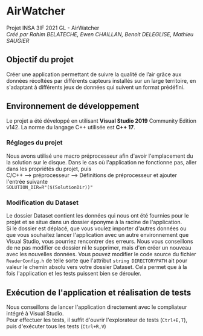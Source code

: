 # AirWatcher
Projet INSA 3IF 2021 GL - AirWatcher  
_Créé par Rahim BELATECHE, Ewen CHAILLAN, Benoit DELEGLISE, Mathieu SAUGIER_

## Objectif du projet
Créer une application permettant de suivre la qualité de l’air grâce aux données récoltées par différents capteurs installés sur un large territoire, en s'adaptant à différents jeux de données qui suivent un format prédéfini.

## Environnement de développement
Le projet a été développé en utilisant **Visual Studio 2019** Community Edition v142.
La norme du langage C++ utilisée est **C++ 17**.


### Réglages du projet
Nous avons utilisé une macro préprocesseur afin d'avoir l'emplacement du la solution sur le disque. Dans le cas où l'application ne fonctionne pas, aller dans les propriétés du projet, puis  
C/C++ --> préprocesseur --> Définitions de préprocesseur et ajouter l'entrée suivante  
`SOLUTION_DIR=R"($(SolutionDir))"`

### Modification du Dataset
Le dossier Dataset contient les données qui nous ont été fournies pour le projet et se situe dans un dossier éponyme à la racine de l'application.  
Si le dossier est déplacé, que vous voulez importer d'autres données ou que vous souhaitez lancer l'application avec un autre environnement que Visual Studio, vous pourriez rencontrer des erreurs. Nous vous conseillons de ne pas modifier ce dossier ni le supprimer, mais d'en créer un nouveau avec les nouvelles données.
Vous pouvez modifier le code source du fichier `ReaderConfig.h` de telle sorte que l'attribut `string DIRECTORYPATH` ait pour valeur le chemin absolu vers votre dossier Dataset. Cela permet que à la fois l'application et les tests puissent bien se dérouler.

## Exécution de l'application et réalisation de tests
Nous conseillons de lancer l'application directement avec le compliateur intégré à Visual Studio.  
Pour effectuer les tests, il suffit d'ouvrir l'explorateur de tests (`Ctrl+E,T`), puis d'exécuter tous les tests (`Ctrl+R,V`)

